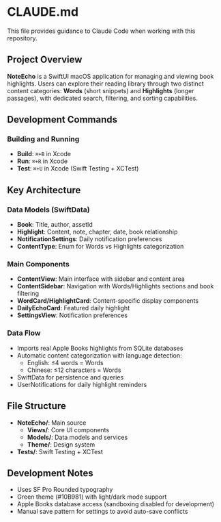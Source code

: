 # CLAUDE.md

This file provides guidance to Claude Code when working with this repository.

## Project Overview

**NoteEcho** is a SwiftUI macOS application for managing and viewing book highlights. Users can explore their reading library through two distinct content categories: **Words** (short snippets) and **Highlights** (longer passages), with dedicated search, filtering, and sorting capabilities.

## Development Commands

### Building and Running
- **Build**: `⌘+B` in Xcode 
- **Run**: `⌘+R` in Xcode
- **Test**: `⌘+U` in Xcode (Swift Testing + XCTest)

## Key Architecture

### Data Models (SwiftData)
- **Book**: Title, author, assetId
- **Highlight**: Content, note, chapter, date, book relationship
- **NotificationSettings**: Daily notification preferences
- **ContentType**: Enum for Words vs Highlights categorization

### Main Components
- **ContentView**: Main interface with sidebar and content area
- **ContentSidebar**: Navigation with Words/Highlights sections and book filtering
- **WordCard/HighlightCard**: Content-specific display components
- **DailyEchoCard**: Featured daily highlight
- **SettingsView**: Notification preferences

### Data Flow
- Imports real Apple Books highlights from SQLite databases
- Automatic content categorization with language detection:
  - English: ≤4 words = Words
  - Chinese: ≤12 characters = Words
- SwiftData for persistence and queries
- UserNotifications for daily highlight reminders

## File Structure
- **NoteEcho/**: Main source
  - **Views/**: Core UI components
  - **Models/**: Data models and services
  - **Theme/**: Design system
- **Tests/**: Swift Testing + XCTest

## Development Notes
- Uses SF Pro Rounded typography
- Green theme (#10B981) with light/dark mode support
- Apple Books database access (sandboxing disabled for development)
- Manual save pattern for settings to avoid auto-save conflicts
